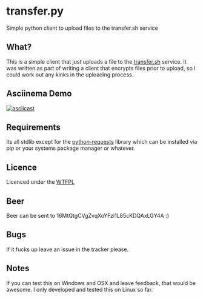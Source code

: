 # transfer.py
Simple python client to upload files to the transfer.sh service

## What?
This is a simple client that just uploads a file to the [transfer.sh](https://transfer.sh) service. It was written as part of writing a client that encrypts files prior to upload, so I could work out any kinks in the uploading process.

## Asciinema Demo
[![asciicast](https://asciinema.org/a/18674.png)](https://asciinema.org/a/18674)

## Requirements
Its all stdlib except for the [python-requests](https://pypi.python.org/pypi/requests) library which can be installed via pip or your systems package manager or whatever.

## Licence
Licenced under the [WTFPL](http://wtfpl.net)

## Beer
Beer can be sent to 16MtQtgCVgZvqXoYFzi1L85cKDQAxLGY4A :)

## Bugs
If it fucks up leave an issue in the tracker please.

## Notes
If you can test this on Windows and OSX and leave feedback, that would be awesome. I only developed and tested this on Linux so far.

